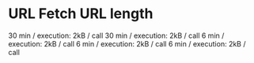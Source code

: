 # URL Fetch URL length

30 min / execution: 2kB / call
30 min / execution: 2kB / call
6 min / execution: 2kB / call
6 min / execution: 2kB / call
6 min / execution: 2kB / call

